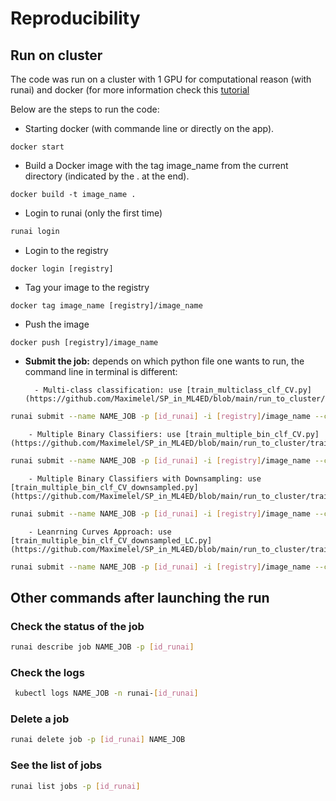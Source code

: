 # Reproducibility

## Run on cluster

The code was run on a cluster with 1 GPU for computational reason (with runai) and docker (for more information check this [tutorial](https://github.com/epfl-ml4ed/runai-tutorial)

Below are the steps to run the code:
- Starting docker (with commande line or directly on the app).
```Docker
docker start
```
- Build a Docker image with the tag image_name from the current directory (indicated by the . at the end).
```Docker
docker build -t image_name .
```
- Login to runai (only the first time)
```bash
runai login 
```
- Login to the registry
```Docker
docker login [registry]
```
- Tag your image to the registry
```Docker
docker tag image_name [registry]/image_name
```
- Push the image
```Docker
docker push [registry]/image_name
```

- **Submit the job:** depends on which python file one wants to run, the command line in terminal is different:
  
        - Multi-class classification: use [train_multiclass_clf_CV.py](https://github.com/Maximelel/SP_in_ML4ED/blob/main/run_to_cluster/train_multiclass_clf_CV.py)

```bash
runai submit --name NAME_JOB -p [id_runai] -i [registry]/image_name --cpu-limit 1 --gpu 1 -- python train_multiclass_clf_CV.py --batch_size 8 --epochs 10 --n_splits 5
```
        - Multiple Binary Classifiers: use [train_multiple_bin_clf_CV.py](https://github.com/Maximelel/SP_in_ML4ED/blob/main/run_to_cluster/train_multiple_bin_clf_CV.py)
    
```bash
runai submit --name NAME_JOB -p [id_runai] -i [registry]/image_name --cpu-limit 1 --gpu 1 -- python train_multiple_bin_clf_CV.py --batch_size 8 --epochs 10 --epochs_eval 3 --n_splits 5 --topN 7
```
        - Multiple Binary Classifiers with Downsampling: use [train_multiple_bin_clf_CV_downsampled.py](https://github.com/Maximelel/SP_in_ML4ED/blob/main/run_to_cluster/train_multiple_bin_clf_CV_downsampled.py)
    
```bash
runai submit --name NAME_JOB -p [id_runai] -i [registry]/image_name --cpu-limit 1 --gpu 1 -- python train_multiple_bin_clf_CV_downsampled.py --batch_size 8 --epochs 5 --epochs_eval 3 --n_splits 5 --topN 7 --cut_downsampling_train 600 --cut_downsampling_test 200
```
        - Leanrning Curves Approach: use [train_multiple_bin_clf_CV_downsampled_LC.py](https://github.com/Maximelel/SP_in_ML4ED/blob/main/run_to_cluster/train_multiple_bin_clf_CV_downsampled_LC.py)
    
```bash
runai submit --name NAME_JOB -p [id_runai] -i [registry]/image_name --cpu-limit 1 --gpu 1 -- python train_multiple_bin_clf_CV_downsampled_LC.py --batch_size 8 --epochs 2 --N_shuffle_total 5 --topN 7 --cut_downsampling 600
```

## Other commands after launching the run

### Check the status of the job
```bash
runai describe job NAME_JOB -p [id_runai]
```
### Check the logs
```bash
 kubectl logs NAME_JOB -n runai-[id_runai]
```
### Delete a job
```bash
runai delete job -p [id_runai] NAME_JOB
```
### See the list of jobs
```bash
runai list jobs -p [id_runai]
```

